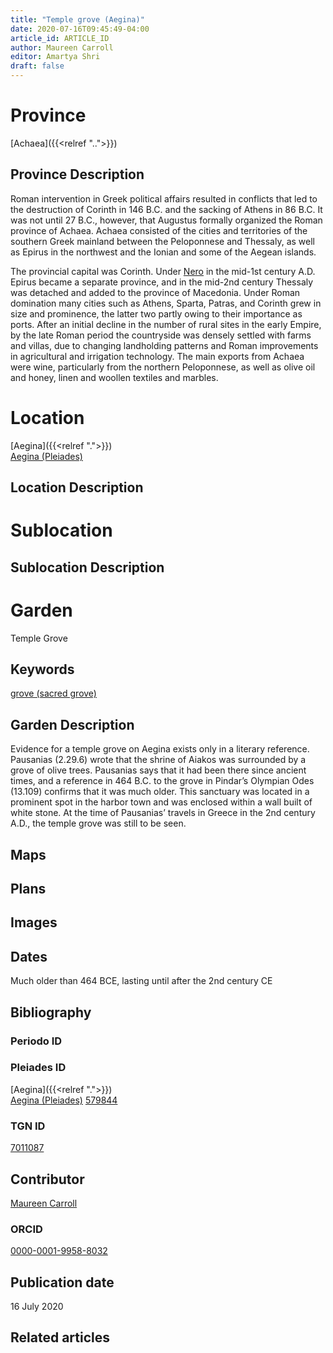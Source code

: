 ```yaml
---
title: "Temple grove (Aegina)"
date: 2020-07-16T09:45:49-04:00
article_id: ARTICLE_ID
author: Maureen Carroll
editor: Amartya Shri
draft: false
---
```


# Province

[Achaea]({{<relref "..">}})

## Province Description

Roman intervention in Greek political affairs resulted in conflicts that led to the destruction of Corinth in 146 B.C. and the sacking of Athens in 86 B.C. It was not until 27 B.C., however, that Augustus formally organized the Roman province of Achaea. Achaea consisted of the cities and territories of the southern Greek mainland between the Peloponnese and Thessaly, as well as Epirus in the northwest and the Ionian and some of the Aegean islands.

The provincial capital was Corinth. Under [Nero](link) in the mid-1st century A.D. Epirus became a separate province, and in the mid-2nd century Thessaly was detached and added to the province of Macedonia. Under Roman domination many cities such as Athens, Sparta, Patras, and Corinth grew in size and prominence, the latter two partly owing to their importance as ports.  After an initial decline in the number of rural sites in the early Empire, by the late Roman period the countryside was densely settled with farms and villas, due to changing landholding patterns and Roman improvements in agricultural and irrigation technology. The main exports from Achaea were wine, particularly from the northern Peloponnese, as well as olive oil and honey, linen and woollen textiles and marbles.


# Location

[Aegina]({{<relref ".">}}) \
[Aegina (Pleiades)](https\://pleiades.stoa.org/places/579844)

## Location Description

<!-- LEAVE THIS BLANK FOR NOW -->

# Sublocation

<!--
[AREA WITHIN LOCATION, LIKE “PALATINE HILL”](GEOREFERENCE LINK)
A sublocation is any area larger than an individual garden, but located within a location. I would always try to include a link to a controlled vocabulary here if possible. This ID may well be different from the Garden ID, e.g., Pompeii versus a Garden in one of the houses which has its own Pleiades ID.
-->

## Sublocation Description

<!-- DESCRIPTION -->

# Garden

Temple Grove


## Keywords

[grove (sacred grove)](http://vocab.getty.edu/page/aat/300251876)

## Garden Description

Evidence for a temple grove on Aegina exists only in a literary reference.  Pausanias (2.29.6) wrote that the shrine of Aiakos was surrounded by a grove of olive trees.  Pausanias says that it had been there since ancient times, and a reference in 464 B.C. to the grove in Pindar’s Olympian Odes (13.109) confirms that it was much older.  This sanctuary was located in a prominent spot in the harbor town and was enclosed within a wall built of white stone.  At the time of Pausanias’ travels in Greece in the 2nd century A.D., the temple grove was still to be seen.

## Maps

<!--
{{< figure src="../../images/image_name.ext" alt="alt_text" title="CAPTION" >}}
-->

## Plans

<!--
{{< figure src="IMG_URL" alt="ALT_TEXT" title="CAPTION" >}}
-->

## Images

<!--
{{< figure src="../../images/image_name.ext" alt="alt_text" title="CAPTION" >}}
-->

## Dates

Much older than 464 BCE, lasting until after the 2nd century CE

## Bibliography

<!--
- BIB_ENTRY [(worldcat)](WORLDCAT_LINK_URL)
-->

### Periodo ID

<!-- [PERIODO_ID](https://pleiades.stoa.org/places/PLEIADES_ID) -->

### Pleiades ID
[Aegina]({{<relref ".">}}) \
[Aegina (Pleiades)](https\://pleiades.stoa.org/places/579844)
[579844](https://pleiades.stoa.org/places/579844)

### TGN ID

[7011087](http://vocab.getty.edu/page/tgn/7011087)

## Contributor

[Maureen Carroll](link)

### ORCID

[0000-0001-9958-8032](https://orcid.org/0000-0001-9958-8032)  

## Publication date

16 July 2020

## Related articles

<!-- Links to other related articles. Leave blank for now -->
